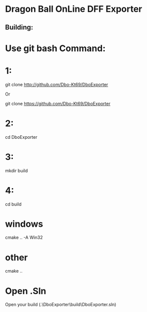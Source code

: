 # Dragon Ball OnLine DFF Exporter

## Building:

# Use git bash Command:

# 1:
git clone http://github.com/Dbo-Kt69/DboExporter

Or 

git clone https://github.com/Dbo-Kt69/DboExporter

# 2:
cd DboExporter

# 3:
mkdir build

# 4:
cd build

# windows
cmake .. -A Win32

# other
cmake ..

# Open .Sln
Open your build (.\DboExporter\build\DboExporter.sln)
